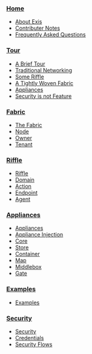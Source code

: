 
### [Home](/pages/general/Home.md)

* [About Exis](/pages/general/Home.md)
* [Contributer Notes](/pages/general/Meta.md)
* [Frequently Asked Questions](/pages/general/Faq.md)


### [Tour](/pages/tour/Tour.md)

* [A Brief Tour](/pages/tour/Tour.md)
* [Traditional Networking](/pages/tour/OldSchool.md)
* [Some Riffle](/pages/tour/Riffle.md)
* [A Tightly Woven Fabric](/pages/tour/Fabric.md)
* [Appliances](/pages/tour/Appliances.md)
* [Security is not Feature](/pages/tour/Security.md)


### [Fabric](/pages/fabric/Fabric.md)

* [The Fabric](/pages/fabric/Fabric.md)
* [Node](/pages/fabric/Node.md)
* [Owner](/pages/fabric/Owner.md)
* [Tenant](/pages/fabric/Tenant.md)


### [Riffle](/pages/riffle/Riffle.md)

* [Riffle](/pages/riffle/Riffle.md)
* [Domain](/pages/riffle/Domain.md)
* [Action](/pages/riffle/Action.md)
* [Endpoint](/pages/riffle/Endpoint.md)
* [Agent](/pages/riffle/Agent.md)


### [Appliances](/pages/appliances/Appliances.md)

* [Appliances](/pages/appliances/Appliances.md)
* [Appliance Injection](/pages/appliances/Injection.md)
* [Core](/pages/appliances/Core.md)
* [Store](/pages/appliances/Store.md)
* [Container](/pages/appliances/Container.md)
* [Map](/pages/appliances/Map.md)
* [Middlebox](/pages/appliances/Middlebox.md)
* [Gate](/pages/appliances/Gate.md)


### [Examples](/pages/samples/Samples.md)

* [Examples](/pages/samples/Samples.md)


### [Security](/pages/security/Security.md)

* [Security](/pages/security/Security.md)
* [Credentials](/pages/security/Credentials.md)
* [Security Flows](/pages/security/Security-Flows.md)



<!--

#####Messaging:

[[Message|Message]]

[[Register/Call|RegisterCall]]

[[PubSub|PubSub]]

#####Appliances:-->
